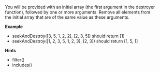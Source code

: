 You will be provided with an initial array (the first argument in the destroyer function), followed by one or more arguments. Remove all elements from the initial array that are of the same value as these arguments.

**Example**

- seekAndDestroy([3, 5, 1, 2, 2], [2, 3, 5]) should return [1]
- seekAndDestroy([1, 2, 3, 5, 1, 2, 3], [2, 3]) should return [1, 5, 1]

**Hints**

- filter()
- includes()

